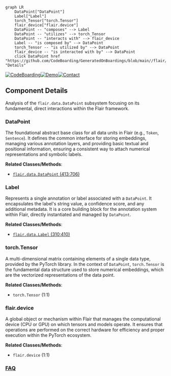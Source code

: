 ```mermaid
graph LR
    DataPoint["DataPoint"]
    Label["Label"]
    torch_Tensor["torch.Tensor"]
    flair_device["flair.device"]
    DataPoint -- "composes" --> Label
    DataPoint -- "utilizes" --> torch_Tensor
    DataPoint -- "interacts with" --> flair_device
    Label -- "is composed by" --> DataPoint
    torch_Tensor -- "is utilized by" --> DataPoint
    flair_device -- "is interacted with by" --> DataPoint
    click DataPoint href "https://github.com/CodeBoarding/GeneratedOnBoardings/blob/main//flair/DataPoint.md" "Details"
```
[![CodeBoarding](https://img.shields.io/badge/Generated%20by-CodeBoarding-9cf?style=flat-square)](https://github.com/CodeBoarding/GeneratedOnBoardings)[![Demo](https://img.shields.io/badge/Try%20our-Demo-blue?style=flat-square)](https://www.codeboarding.org/demo)[![Contact](https://img.shields.io/badge/Contact%20us%20-%20contact@codeboarding.org-lightgrey?style=flat-square)](mailto:contact@codeboarding.org)

## Component Details

Analysis of the `flair.data.DataPoint` subsystem focusing on its fundamental, direct interactions within the Flair framework.

### DataPoint
The foundational abstract base class for all data units in Flair (e.g., `Token`, `Sentence`). It defines the common interface for storing embeddings, managing various annotation layers, and providing basic textual and positional information, ensuring a consistent way to attach numerical representations and symbolic labels.


**Related Classes/Methods**:

- <a href="https://github.com/flairNLP/flair/blob/master/flair/data.py#L413-L706" target="_blank" rel="noopener noreferrer">`flair.data.DataPoint` (413:706)</a>


### Label
Represents a single annotation or label associated with a `DataPoint`. It encapsulates the label's string value, a confidence score, and any additional metadata. It is a core building block for the annotation system within Flair, directly instantiated and managed by `DataPoint`.


**Related Classes/Methods**:

- <a href="https://github.com/flairNLP/flair/blob/master/flair/data.py#L310-L410" target="_blank" rel="noopener noreferrer">`flair.data.Label` (310:410)</a>


### torch.Tensor
A multi-dimensional matrix containing elements of a single data type, provided by the PyTorch library. In the context of `DataPoint`, `torch.Tensor` is the fundamental data structure used to store numerical embeddings, which are the vectorized representations of the data point.


**Related Classes/Methods**:

- `torch.Tensor` (1:1)


### flair.device
A global object or mechanism within Flair that manages the computational device (CPU or GPU) on which tensors and models operate. It ensures that operations are performed on the correct hardware for efficiency and proper execution within the PyTorch ecosystem.


**Related Classes/Methods**:

- `flair.device` (1:1)




### [FAQ](https://github.com/CodeBoarding/GeneratedOnBoardings/tree/main?tab=readme-ov-file#faq)